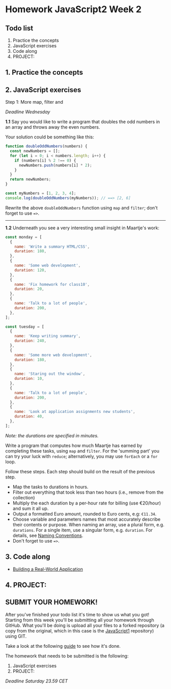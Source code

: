 # Homework JavaScript2 Week 2

## **Todo list**

1. Practice the concepts
2. JavaScript exercises
3. Code along
4. PROJECT:

## **1. Practice the concepts**

## **2. JavaScript exercises**

Step 1: More map, filter and

_Deadline Wednesday_

**1.1** Say you would like to write a program that doubles the odd numbers in an array and throws away the even numbers.

Your solution could be something like this:

```js
function doubleOddNumbers(numbers) {
  const newNumbers = [];
  for (let i = 0; i < numbers.length; i++) {
    if (numbers[i] % 2 !== 0) {
      newNumbers.push(numbers[i] * 2);
    }
  }
  return newNumbers;
}

const myNumbers = [1, 2, 3, 4];
console.log(doubleOddNumbers(myNumbers)); // ==> [2, 6]
```

Rewrite the above `doubleOddNumbers` function using `map` and `filter`; don't forget to use `=>`.

---

**1.2** Underneath you see a very interesting small insight in Maartje's work:

```js
const monday = [
  {
    name: 'Write a summary HTML/CSS',
    duration: 180,
  },
  {
    name: 'Some web development',
    duration: 120,
  },
  {
    name: 'Fix homework for class10',
    duration: 20,
  },
  {
    name: 'Talk to a lot of people',
    duration: 200,
  },
];

const tuesday = [
  {
    name: 'Keep writing summary',
    duration: 240,
  },
  {
    name: 'Some more web development',
    duration: 180,
  },
  {
    name: 'Staring out the window',
    duration: 10,
  },
  {
    name: 'Talk to a lot of people',
    duration: 200,
  },
  {
    name: 'Look at application assignments new students',
    duration: 40,
  },
];
```

_Note: the durations are specified in minutes._

Write a program that computes how much Maartje has earned by completing these tasks, using `map` and `filter`. For the 'summing part' you can try your luck with `reduce`; alternatively, you may use `forEach` or a `for` loop.

Follow these steps. Each step should build on the result of the previous step.

- Map the tasks to durations in hours.
- Filter out everything that took less than two hours (i.e., remove from the collection)
- Multiply the each duration by a per-hour rate for billing (use €20/hour) and sum it all up.
- Output a formatted Euro amount, rounded to Euro cents, e.g: `€11.34`.
- Choose variable and parameters names that most accurately describe their contents or purpose. When naming an array, use a plural form, e.g. `durations`. For a single item, use a singular form, e.g. `duration`. For details, see [Naming Conventions](https://github.com/HackYourFuture/fundamentals/blob/master/fundamentals/naming_conventions.md).
- Don't forget to use `=>`.

## **3. Code along**

- [Building a Real-World Application](https://www.youtube.com/watch?v=NYq9J-Eur9U)

## **4. PROJECT:**

## **SUBMIT YOUR HOMEWORK!**

After you've finished your todo list it's time to show us what you got! Starting from this week you'll be submitting all your homework through GitHub. What you'll be doing is upload all your files to a forked repository (a copy from the original, which in this case is the [JavaScript1](https://www.github.com/HackYourFuture/JavaScript1) repository) using GIT.

Take a look at the following [guide](../hand-in-homework-guide.md) to see how it's done.

The homework that needs to be submitted is the following:

1. JavaScript exercises
2. PROJECT:

_Deadline Saturday 23.59 CET_
